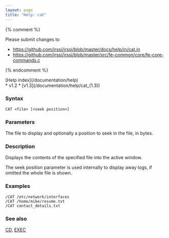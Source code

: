 ```yaml
---
layout: page
title: "Help: cat"
---
```


{% comment %}

Please submit changes to
- https://github.com/irssi/irssi/blob/master/docs/help/in/cat.in
- https://github.com/irssi/irssi/blob/master/src/fe-common/core/fe-core-commands.c


{% endcomment %}
<nav markdown="1">
[Help index](/documentation/help)
</nav>

<div markdown="1" class="version">
* v1.2
* [v1.3](/documentation/help/cat_(1.3))
</div>

### Syntax ###

<div class="highlight irssisyntax"><pre style="\-\-cmdlen:3ch"><code><span class="synB">CAT</span> <span class="synB05">&lt;file></span> <span class="syn10">[<span class="syn09">&lt;seek position></span>]</span></code></pre></div>



### Parameters ###

The file to display and optionally a position to seek in the file,
in bytes.

### Description ###

Displays the contents of the specified file into the active window.

The seek position parameter is used internally to display away logs, if
omitted the whole file is shown.

### Examples ###

    /CAT /etc/network/interfaces
    /CAT /home/mike/resume.txt
    /CAT contact_details.txt

### See also ###
[CD](/documentation/help/cd), [EXEC](/documentation/help/exec)

